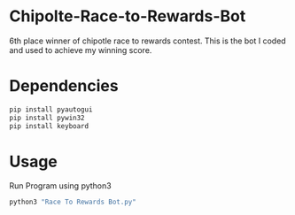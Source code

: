 # Chipolte-Race-to-Rewards-Bot
6th place winner of chipotle race to rewards contest. This is the bot I coded and used to achieve my winning score.

# Dependencies
```bash
pip install pyautogui
pip install pywin32
pip install keyboard
```

# Usage
Run Program using python3
```bash
python3 "Race To Rewards Bot.py"
```
